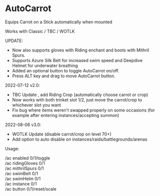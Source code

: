 # AutoCarrot

Equips Carrot on a Stick automatically when mounted

Works with Classic / TBC / WOTLK

UPDATE: 
- Now also supports gloves with Riding enchant and boots with Mithril Spurs.
- Supports Azure Silk Belt for increased swim speed and Deepdive Helmet for underwater breathing
- Added an optional button to toggle AutoCarrot on/off.
- Press ALT key and drag to move AutoCarrot button.

2022-07-12 v2.0:
- TBC Update , add Riding Crop (automatically choose carrot or crop)
- Now works with both trinket slot 1/2, just move the carrot/crop to whichever slot you want
- Fix bug where items weren't swapped properly on some occasions (for example after entering instances/accepting summon)

2022-08-06 v3.0:
- WOTLK Update (disable carrot/crop on level 70+)
- Add option to auto disable on instances/raids/battlegrounds/arenas

Usage:  

/ac enabled 0/1/toggle  
/ac ridingGloves 0/1  
/ac mithrilSpurs 0/1  
/ac swimBelt 0/1  
/ac swimHelm 0/1  
/ac instance 0/1  
/ac button 0/1/reset/scale  
